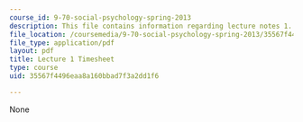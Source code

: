 ```yaml
---
course_id: 9-70-social-psychology-spring-2013
description: This file contains information regarding lecture notes 1.
file_location: /coursemedia/9-70-social-psychology-spring-2013/35567f4496eaa8a160bbad7f3a2dd1f6_MIT9_70S13_timesheet_L1.pdf
file_type: application/pdf
layout: pdf
title: Lecture 1 Timesheet
type: course
uid: 35567f4496eaa8a160bbad7f3a2dd1f6

---
```

None